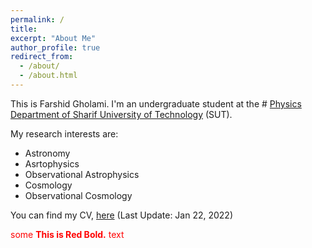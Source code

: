 ```yaml
---
permalink: /
title:
excerpt: "About Me"
author_profile: true
redirect_from: 
  - /about/
  - /about.html
---
```

This is Farshid Gholami. I'm an undergraduate student at the # [Physics Department of Sharif University of Technology](http://physics.sharif.ir/~web/) (SUT).

My research interests are:
- Astronomy
- Asrtophysics
- Observational Astrophysics
- Cosmology
- Observational Cosmology

You can find my CV, [here](/files/CV.pdf) (Last Update: Jan 22, 2022)

<span style="color:red">some **This is Red Bold.** text</span>
